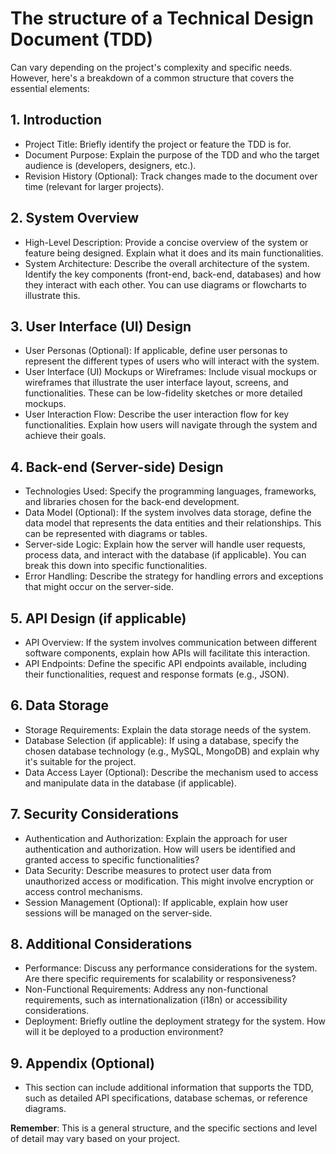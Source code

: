 
# The structure of a Technical Design Document (TDD) 
Can vary depending on the project's complexity and specific needs. However, here's a breakdown of a common structure that covers the essential elements:

## 1. Introduction

- Project Title: Briefly identify the project or feature the TDD is for.
- Document Purpose: Explain the purpose of the TDD and who the target audience is (developers, designers, etc.).
- Revision History (Optional): Track changes made to the document over time (relevant for larger projects).
## 2. System Overview

- High-Level Description: Provide a concise overview of the system or feature being designed. Explain what it does and its main functionalities.
- System Architecture: Describe the overall architecture of the system. Identify the key components (front-end, back-end, databases) and how they interact with each other. You can use diagrams or flowcharts to illustrate this.
## 3. User Interface (UI) Design

- User Personas (Optional): If applicable, define user personas to represent the different types of users who will interact with the system.
- User Interface (UI) Mockups or Wireframes: Include visual mockups or wireframes that illustrate the user interface layout, screens, and functionalities. These can be low-fidelity sketches or more detailed mockups.
- User Interaction Flow: Describe the user interaction flow for key functionalities. Explain how users will navigate through the system and achieve their goals.
## 4. Back-end (Server-side) Design

- Technologies Used: Specify the programming languages, frameworks, and libraries chosen for the back-end development.
- Data Model (Optional): If the system involves data storage, define the data model that represents the data entities and their relationships. This can be represented with diagrams or tables.
- Server-side Logic: Explain how the server will handle user requests, process data, and interact with the database (if applicable). You can break this down into specific functionalities.
- Error Handling: Describe the strategy for handling errors and exceptions that might occur on the server-side.
## 5. API Design (if applicable)

- API Overview: If the system involves communication between different software components, explain how APIs will facilitate this interaction.
- API Endpoints: Define the specific API endpoints available, including their functionalities, request and response formats (e.g., JSON).
## 6. Data Storage

- Storage Requirements: Explain the data storage needs of the system.
- Database Selection (if applicable): If using a database, specify the chosen database technology (e.g., MySQL, MongoDB) and explain why it's suitable for the project.
- Data Access Layer (Optional): Describe the mechanism used to access and manipulate data in the database (if applicable).
## 7. Security Considerations

- Authentication and Authorization: Explain the approach for user authentication and authorization. How will users be identified and granted access to specific functionalities?
- Data Security: Describe measures to protect user data from unauthorized access or modification. This might involve encryption or access control mechanisms.
- Session Management (Optional): If applicable, explain how user sessions will be managed on the server-side.
## 8. Additional Considerations

- Performance: Discuss any performance considerations for the system. Are there specific requirements for scalability or responsiveness?
- Non-Functional Requirements: Address any non-functional requirements, such as internationalization (i18n) or accessibility considerations.
- Deployment: Briefly outline the deployment strategy for the system. How will it be deployed to a production environment?
## 9. Appendix (Optional)

- This section can include additional information that supports the TDD, such as detailed API specifications, database schemas, or reference diagrams.

__Remember__: This is a general structure, and the specific sections and  level of detail may vary based on your project.
